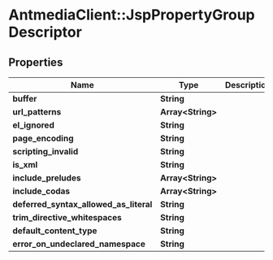 # AntmediaClient::JspPropertyGroupDescriptor

## Properties
Name | Type | Description | Notes
------------ | ------------- | ------------- | -------------
**buffer** | **String** |  | [optional] 
**url_patterns** | **Array&lt;String&gt;** |  | [optional] 
**el_ignored** | **String** |  | [optional] 
**page_encoding** | **String** |  | [optional] 
**scripting_invalid** | **String** |  | [optional] 
**is_xml** | **String** |  | [optional] 
**include_preludes** | **Array&lt;String&gt;** |  | [optional] 
**include_codas** | **Array&lt;String&gt;** |  | [optional] 
**deferred_syntax_allowed_as_literal** | **String** |  | [optional] 
**trim_directive_whitespaces** | **String** |  | [optional] 
**default_content_type** | **String** |  | [optional] 
**error_on_undeclared_namespace** | **String** |  | [optional] 


